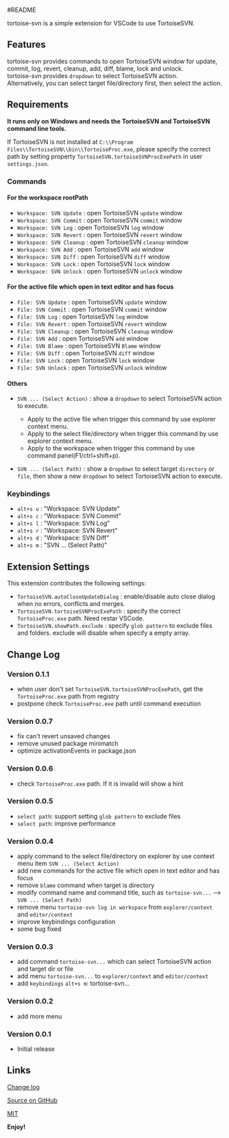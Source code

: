 #README

tortoise-svn is a simple extension for VSCode to use TortoiseSVN.

## Features

tortoise-svn provides commands to open TortoiseSVN window for update, commit, log, revert, cleanup, add, diff, blame, lock and unlock.    
tortoise-svn provides `dropdown` to select TortoiseSVN action.   
Alternatively, you can select target file/directory first, then select the action.   

## Requirements
**It runs only on Windows and needs the TortoiseSVN and TortoiseSVN command line tools.**   

If TortoiseSVN is not installed at `C:\\Program Files\\TortoiseSVN\\bin\\TortoiseProc.exe`,
please specify the correct path by setting property `TortoiseSVN.tortoiseSVNProcExePath` in user `settings.json`. 


### Commands

#### For the workspace rootPath
* `Workspace: SVN Update` : open TortoiseSVN `update` window
* `Workspace: SVN Commit` : open TortoiseSVN `commit` window
* `Workspace: SVN Log` : open TortoiseSVN `log` window
* `Workspace: SVN Revert` : open TortoiseSVN `revert` window
* `Workspace: SVN Cleanup` : open TortoiseSVN `cleanup` window
* `Workspace: SVN Add` : open TortoiseSVN `add` window
* `Workspace: SVN Diff` : open TortoiseSVN `diff` window
* `Workspace: SVN Lock` : open TortoiseSVN `lock` window
* `Workspace: SVN Unlock` : open TortoiseSVN `unlock` window

#### For the active file which open in text editor and has focus
* `File: SVN Update` : open TortoiseSVN `update` window
* `File: SVN Commit` : open TortoiseSVN `commit` window
* `File: SVN Log` : open TortoiseSVN `log` window
* `File: SVN Revert` : open TortoiseSVN `revert` window
* `File: SVN Cleanup` : open TortoiseSVN `cleanup` window
* `File: SVN Add` : open TortoiseSVN `add` window
* `File: SVN Blame` : open TortoiseSVN `Blame` window
* `File: SVN Diff` : open TortoiseSVN `diff` window
* `File: SVN Lock` : open TortoiseSVN `lock` window
* `File: SVN Unlock` : open TortoiseSVN `unlock` window

#### Others
* `SVN ... (Select Action)` : show a `dropdown` to select TortoiseSVN action to execute.
    - Apply to the active file when trigger this command by use explorer context menu.   
    - Apply to the select file/directory when trigger this command by use explorer context menu.   
    - Apply to the workspace when trigger this command by use command panel(F1/ctrl+shift+p).   

* `SVN ... (Select Path)` : show a `dropdown` to select target `directory` or `file`, then show a new `dropdown` to select TortoiseSVN action to execute.

### Keybindings

* `alt+s u` : "Workspace: SVN Update"
* `alt+s c` : "Workspace: SVN Commit"
* `alt+s l` : "Workspace: SVN Log"
* `alt+s r` : "Workspace: SVN Revert"
* `alt+s d` : "Workspace: SVN Diff"
* `alt+s m` : "SVN ... (Select Path)"

## Extension Settings

This extension contributes the following settings:

* `TortoiseSVN.autoCloseUpdateDialog` : enable/disable auto close dialog when no errors, conflicts and merges.
* `TortoiseSVN.tortoiseSVNProcExePath` : specify the correct `TortoiseProc.exe` path. Need restar VSCode.
* `TortoiseSVN.showPath.exclude` : specify `glob pattern` to exclude files and folders. exclude will disable when specify a empty array.

## Change Log
### Version 0.1.1
* when user don't set `TortoiseSVN.tortoiseSVNProcExePath`, get the `TortoiseProc.exe` path from registry 
* postpone check `TortoiseProc.exe` path until command execution

### Version 0.0.7
* fix can't revert unsaved changes
* remove unused package minimatch
* optimize activationEvents in package.json

### Version 0.0.6
* check `TortoiseProc.exe` path. If it is invaild will show a hint

### Version 0.0.5
* `select path`: support setting `glob pattern` to exclude files
* `select path`: improve performance

### Version 0.0.4
* apply command to the select file/directory on explorer by use context menu item `SVN ... (Select Action) `
* add new commands for the active file which open in text editor and has focus
* remove `blame` command when target is directory
* modify command name and command title, such as `tortoise-svn...` -->  `SVN ... (Select Path)`
* remove menu `tortoise-svn log in workspace` from `explorer/context` and `editor/context` 
* improve keybindings configuration
* some bug fixed

### Version 0.0.3
* add command `tortoise-svn...` which can select TortoiseSVN action and target dir or file
* add menu `tortoise-svn...` to `explorer/context` and `editor/context` 
* add `keybindings` `alt+s m`: tortoise-svn...

### Version 0.0.2
* add more menu

### Version 0.0.1
* Initial release

## Links

[Change log](https://github.com/fantacytyx/vscode-tortoise-svn/blob/master/CHANGELOG.md)

[Source on GitHub](https://github.com/fantacytyx/vscode-tortoise-svn)

[MIT](https://github.com/fantacytyx/vscode-tortoise-svn/blob/master/LICENSE)

**Enjoy!**